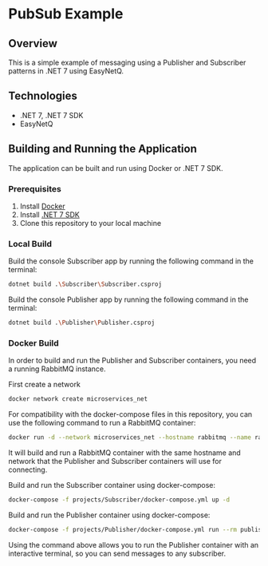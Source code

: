# PubSub Example

## Overview

This is a simple example of messaging using a Publisher and Subscriber patterns in .NET 7 using EasyNetQ. 

## Technologies

- .NET 7, .NET 7 SDK
- EasyNetQ

## Building and Running the Application

The application can be built and run using Docker or .NET 7 SDK. 

### Prerequisites

1. Install [Docker](https://docs.docker.com/engine/install/)
2. Install [.NET 7 SDK](https://dotnet.microsoft.com/download/dotnet/7.0)
3. Clone this repository to your local machine

### Local Build

Build the console Subscriber app by running the following command in the terminal:

```bash
dotnet build .\Subscriber\Subscriber.csproj
```

Build the console Publisher app by running the following command in the terminal:

```bash
dotnet build .\Publisher\Publisher.csproj
```

### Docker Build

In order to build and run the Publisher and Subscriber containers, you need a running RabbitMQ instance. 

First create a network
```bash
docker network create microservices_net
```

For compatibility with the docker-compose files in this repository, you can use the following command to run a RabbitMQ container:

```bash
docker run -d --network microservices_net --hostname rabbitmq --name rabbitmq -p 15672:15672 -p 5672:5672 rabbitmq:3.12-management
```
It will build and run a RabbitMQ container with the same hostname and network that the Publisher and Subscriber containers will use for connecting.

Build and run the Subscriber container using docker-compose:

```bash
docker-compose -f projects/Subscriber/docker-compose.yml up -d
```
Build and run the Publisher container using docker-compose:

```bash
docker-compose -f projects/Publisher/docker-compose.yml run --rm publisher
```

Using the command above allows you to run the Publisher container with an interactive terminal, so you can send messages to any subscriber.